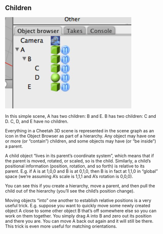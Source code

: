 ## Children

![](pastedGraphic-3-1.jpg)

In this simple scene, A has two children: B and E. B has two children: C and D. C, D, and E have no children.

Everything in a Cheetah 3D scene is represented in the scene graph as an icon in the Object Browser as part of a hierarchy. Any object may have one or more (or “contain”) children, and some objects may have (or “be inside”) a parent.

A child object “lives in its parent’s coordinate system”, which means that if the parent is moved, rotated, or scaled, so is the child. Similarly, a child’s positional information (position, rotation, and so forth) is relative to its parent. E.g. if A is at 1,0,0 and B is at 0,1,0, then B is in fact at 1,1,0 in “global” space (we’re assuming A’s scale is 1,1,1 and A’s rotation is 0,0,0).

You can see this if you create a hierarchy, move a parent, and then pull the child out of the hierarchy (you’ll see the child’s position change).

Moving objects “into” one another to establish relative positions is a very useful trick. E.g. suppose you want to quickly move some newly created object A close to some other object B that’s off somewhere else so you can work on them together. You simply drag A into B and zero out its position and there you are. You can move A back out again and it will still be there. This trick is even more useful for matching orientations.

